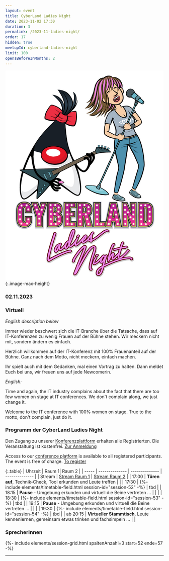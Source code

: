```yaml
---
layout: event
title: CyberLand Ladies Night
date: 2023-11-02 17:30
duration: 3
permalink: /2023-11-ladies-night/
order: 17
hidden: true
meetupId: cyberland-ladies-night
limit: 100
opensBeforeInMonths: 2
---
```

![Logo](/assets/logo/ladies_night.jpg){:.image-max-height}

### <i class="fas fa-lg fa-calendar"></i> 02.11.2023

### <i class="fas fa-lg fa-globe"></i> Virtuell <span style="font-size: 0.6em;">

_English description below_ 

Immer wieder beschwert sich die IT-Branche über die Tatsache, dass auf IT-Konferenzen zu wenig Frauen auf der Bühne stehen. Wir meckern nicht mit, sondern ändern es einfach.

Herzlich willkommen auf der IT-Konferenz mit 100% Frauenanteil auf der Bühne. Ganz nach dem Motto, nicht meckern, einfach machen.

Ihr spielt auch mit dem Gedanken, mal einen Vortrag zu halten. Dann meldet Euch bei uns, wir freuen uns auf jede Newcomerin.


_English:_

Time and again, the IT industry complains about the fact that there are too few women on stage at IT conferences. We don't complain along, we just change it.

Welcome to the IT conference with 100% women on stage. True to the motto, don't complain, just do it.

### <i class="fas fa-lg fa-book-open"></i> Programm der CyberLand Ladies Night

Den Zugang zu unserer [Konferenzplattform](https://world.ijug.eu/) erhalten alle Registrierten. Die Veranstaltung ist kostenfrei. [Zur Anmeldung](#teilnahme)

Access to our [conference platform](https://world.ijug.eu/) is available to all registered participants. The event is free of charge. [To register](#participation)

{:.table}
| Uhrzeit  | Raum 1| Raum 2 | 
| ----- | -------------- | -------------- | -------------- |
| Stream  | <a href="https://meet.ijug.eu/cyberlandlogpark"><i class="fas fa-lg fa-link"></i> Stream Raum 1</a> | <a href="https://meet.ijug.eu/cyberlandcigarden"><i class="fas fa-lg fa-link"></i> Stream Raum 2</a> | 
| 17:00 | __Türen auf__, Technik-Check, Tool erkunden und Leute treffen | |
| 17:30 |  {%- include elements/timetable-field.html session-id="session-52" -%} | tbd | 
| 18:15 | __Pause__ - Umgebung erkunden und virtuell die Beine vertreten ... | | |
| 18:30 |  {%- include elements/timetable-field.html session-id="session-53" -%}  | tbd | 
| 19:15 | __Pause__ - Umgebung erkunden und virtuell die Beine vertreten ... | | |
| 19:30 | {%- include elements/timetable-field.html session-id="session-54" -%}  | tbd | 
| ab 20:15 | __Virtueller Stammtisch__, Leute kennenlernen, gemeinsam etwas trinken und fachsimpeln ... | |

### <i id="sprecher" class="fas fa-user"></i> Sprecherinnen

{%- include elements/session-grid.html spaltenAnzahl=3 start=52 ende=57 -%}

<hr />

